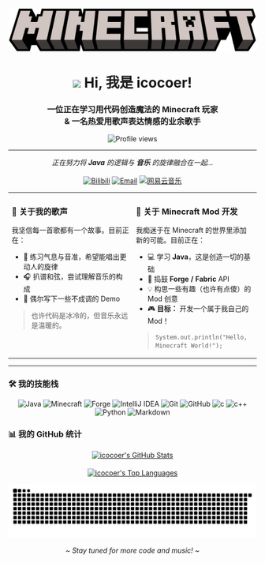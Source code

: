 <p align="center">
  <img src="assets/pics/banner/minecraft.svg" alt="Minecraft Banner" width="800"/>
</p>

<h1 align="center">
  <img src="https://raw.githubusercontent.com/MartinHeinz/MartinHeinz/master/wave.gif" width="30px">
  Hi, 我是 icocoer!
</h1>

<h3 align="center">
  一位正在学习用代码创造魔法的 Minecraft 玩家 
  <br>
  & 一名热爱用歌声表达情感的业余歌手
</h3>

<p align="center">
  <img src="https://komarev.com/ghpvc/?username=icocoer&label=PROFILE+VIEWS&color=blueviolet&style=flat-square" alt="Profile views" />
</p>

<hr>

<p align="center">
  <em>正在努力将 <strong>Java</strong> 的逻辑与 <strong>音乐</strong> 的旋律融合在一起...</em>
  <br><br>
  <a href="https://space.bilibili.com/115476220"><img src="https://img.shields.io/badge/Bilibili-B站-ff69b4?style=for-the-badge&logo=bilibili&logoColor=white" alt="Bilibili"></a>
  <a href="mailto:icocoer@hotmail.com"><img src="https://img.shields.io/badge/Email-联系我-blue?style=for-the-badge&logo=gmail&logoColor=white" alt="Email"></a>
  <a href="https://music.163.com/#/user/home?id=1414491677"><img src="https://img.shields.io/badge/Music-%E7%BD%91%E6%98%93%E4%BA%91%E9%9F%B3%E4%B9%90-green?style=for-the-badge&logo=neteasecloudmusic&logoColor=white" alt="网易云音乐"></a>
</p>

<table align="center">
<tr>
<td valign="top" width="50%">

### 🎵 关于我的歌声

我坚信每一首歌都有一个故事。目前正在：
- 🎤 练习气息与音准，希望能唱出更动人的旋律
- 🎧 扒谱和弦，尝试理解音乐的构成
- 🎼 偶尔写下一些不成调的 Demo

> 也许代码是冰冷的，但音乐永远是温暖的。

</td>
<td valign="top" width="50%">

### 💎 关于 Minecraft Mod 开发

我痴迷于在 Minecraft 的世界里添加新的可能。目前正在：
- 💻 学习 **Java**，这是创造一切的基础
- 🧱 捣鼓 **Forge / Fabric** API
- 💡 构思一些有趣（也许有点傻）的 Mod 创意
- 🎮 **目标：** 开发一个属于我自己的 Mod！

> `System.out.println("Hello, Minecraft World!");`

</td>
</tr>
</table>

<hr>

### 🛠️ 我的技能栈

<p align="center">
  <img src="https://img.shields.io/badge/Java-ED8B00?style=for-the-badge&logo=openjdk&logoColor=white" alt="Java">
  <img src="https://img.shields.io/badge/Minecraft-67954F?style=for-the-badge&logo=minecraft&logoColor=white" alt="Minecraft">
  <img src="https://img.shields.io/badge/Forge-orange?style=for-the-badge" alt="Forge">
  <img src="https://img.shields.io/badge/IntelliJ_IDEA-000000?style=for-the-badge&logo=intellij-idea&logoColor=white" alt="IntelliJ IDEA">
  <img src="https://img.shields.io/badge/Git-F05032?style=for-the-badge&logo=git&logoColor=white" alt="Git">
  <img src="https://img.shields.io/badge/GitHub-181717?style=for-the-badge&logo=github&logoColor=white" alt="GitHub">
  <img src="https://img.shields.io/badge/C-66CCFF?style=for-the-badge&logo=C&logoColor=white" alt="c">
  <img src="https://img.shields.io/badge/C++-00599C?style=for-the-badge&logo=c%2B%2B&logoColor=white" alt="c++">
  <img src="https://img.shields.io/badge/Python-3776AB?style=for-the-badge&logo=python&logoColor=white" alt="Python">
  <img src="https://img.shields.io/badge/Markdown-000000?style=for-the-badge&logo=markdown&logoColor=white" alt="Markdown">
</p>

### 📊 我的 GitHub 统计

<p align="center">
  <a href="https://github.com/anuraghazra/github-readme-stats">
    <img align="center" src="https://github-readme-stats.vercel.app/api?username=icocoer&show_icons=true&locale=cn&theme=dracula&card_width=450" alt="icocoer's GitHub Stats"/>
  </a>
  <br><br>
  <a href="https://github.com/anuraghazra/github-readme-stats">
    <img align="center" src="https://github-readme-stats.vercel.app/api/top-langs/?username=icocoer&layout=compact&locale=cn&theme=dracula&card_width=450" alt="icocoer's Top Languages"/>
  </a>
</p>

<p align="center">
  <img src="https://github.com/icocoer/icocoer/raw/output/github-contribution-grid-snake.svg" alt="snake">
</p>

<p align="center">
  <em>~ Stay tuned for more code and music! ~</em>
</p>
